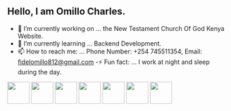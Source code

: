 ## Hello, I am Omillo Charles.

<!--
**Omillo-Charles/Omillo-Charles** is a ✨ _special_ ✨ repository because its `README.md` (this file) appears on your GitHub profile.

Here are some ideas to get you started:


- 👯 I’m looking to collaborate on ...
- 🤔 I’m looking for help with ...
- 💬 Ask me about ...
- 😄 Pronouns: ...

-->
- 🔭 I’m currently working on ... the New Testament Church Of God Kenya Website.
- 🌱 I’m currently learning ... Backend Development.
- 📫 How to reach me: ... Phone Number: +254 745511354,
                           Email: fidelomillo812@gmail.com
-⚡ Fun fact: ... I work at night and sleep during the day.

<img src="https://cdn.jsdelivr.net/gh/devicons/devicon/icons/html5/html5-original.svg" width="50"/> <img src="https://cdn.jsdelivr.net/gh/devicons/devicon/icons/css3/css3-original.svg" width="50"/> <img src="https://cdn.jsdelivr.net/gh/devicons/devicon/icons/javascript/javascript-original.svg" width="50"/> <img src="https://cdn.jsdelivr.net/gh/devicons/devicon/icons/react/react-original.svg" width="50"/>                                <img src="https://cdn.jsdelivr.net/gh/devicons/devicon/icons/figma/figma-original.svg" width="50"/>                              <img src="https://cdn.jsdelivr.net/gh/devicons/devicon/icons/canva/canva-original.svg" width="50"/>  <img src="https://cdn.jsdelivr.net/gh/devicons/devicon/icons/git/git-original.svg" width="50"/>









